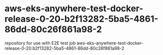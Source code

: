# aws-eks-anywhere-test-docker-release-0-20-b2f13282-5ba5-4861-86dd-80c26f861a98-2
repository for use with E2E test job aws-eks-anywhere-test-docker-release-0-20:b2f13282-5ba5-4861-86dd-80c26f861a98-2
